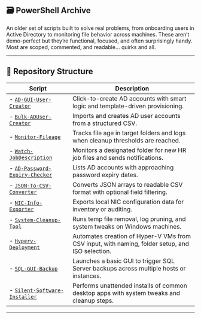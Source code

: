 ## 🗃️ PowerShell Archive

An older set of scripts built to solve real problems, from onboarding users in Active Directory to monitoring file behavior across machines. These aren’t demo-perfect but they’re functional, focused, and often surprisingly handy. Most are scoped, commented, and readable… quirks and all.  

---

## 📁 Repository Structure

| Script     | Description     |
| ------------- | ------------- | 
|- [`AD-GUI-User-Creator`](https://github.com/springbok104/AD-GUI-User-Creator) | Click-to-create AD accounts with smart logic and template-driven provisioning. |
|- [`Bulk-ADUser-Creator`](https://github.com/springbok104/AD-GUI-User-Creator) | Imports and creates AD user accounts from a structured CSV.|
|- [`Monitor-Fileage`](https://github.com/springbok104/Monitor-Fileage) | Tracks file age in target folders and logs when cleanup thresholds are reached. |
|- [`Watch-JobDescription`](./current-utility-scripts/Watch-JobDescription.ps1) | Monitors a designated folder for new HR job files and sends notifications. |
|- [`AD-Password-Expiry-Checker`](./current-utility-scripts/AD-Password-Expiry-Checker.ps1) | Lists AD accounts with approaching password expiry dates. |
|- [`JSON-To-CSV-Converter`](./current-utility-scripts/JSON-To-CSV-Converter.ps1) | Converts JSON arrays to readable CSV format with optional field filtering. |
|- [`NIC-Info-Exporter`](./current-utility-scripts/NIC-Info-Exporter.ps1)  | Exports local NIC configuration data for inventory or auditing. |
|- [`System-Cleanup-Tool`](./current-utility-scripts/System-Cleanup-Tool.ps1) |  Runs temp file removal, log pruning, and system tweaks on Windows machines. |
|- [`Hyperv-Deployment`](./legacy-automation-examples/Hyperv-Deployment.ps1) | Automates creation of Hyper-V VMs from CSV input, with naming, folder setup, and ISO selection. |
|- [`SQL-GUI-Backup`](https://github.com/springbok104/SQL-GUI-Backup)  | Launches a basic GUI to trigger SQL Server backups across multiple hosts or instances. |
|- [`Silent-Software-Installer`](https://github.com/springbok104/Silent-Software-Installer)  | Performs unattended installs of common desktop apps with system tweaks and cleanup steps. |

---
